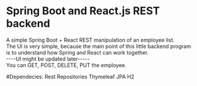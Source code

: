 # Spring Boot and React.js REST backend
A simple Spring Boot + React REST manipulation of an employee list.
<br>The UI is very simple, because the main point of this little backend program is to understand how Spring and React can work together.
<br> ----UI might be updated later-----
<br>You can GET, POST, DELETE, PUT the employee.

#Dependecies:
Rest Repositories
Thymeleaf
JPA
H2
